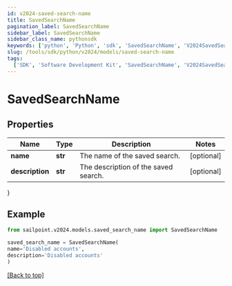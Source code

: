 ```yaml
---
id: v2024-saved-search-name
title: SavedSearchName
pagination_label: SavedSearchName
sidebar_label: SavedSearchName
sidebar_class_name: pythonsdk
keywords: ['python', 'Python', 'sdk', 'SavedSearchName', 'V2024SavedSearchName']
slug: /tools/sdk/python/v2024/models/saved-search-name
tags:
  ['SDK', 'Software Development Kit', 'SavedSearchName', 'V2024SavedSearchName']
---
```


# SavedSearchName

## Properties

| Name | Type | Description | Notes |
| --- | --- | --- | --- |
| **name** | **str** | The name of the saved search. | [optional] |
| **description** | **str** | The description of the saved search. | [optional] |

}

## Example

```python
from sailpoint.v2024.models.saved_search_name import SavedSearchName

saved_search_name = SavedSearchName(
name='Disabled accounts',
description='Disabled accounts'
)

```

[[Back to top]](#)
